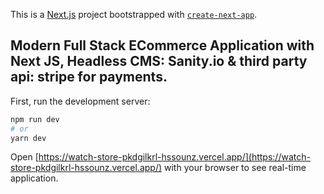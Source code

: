 This is a [Next.js](https://nextjs.org/) project bootstrapped with [`create-next-app`](https://github.com/vercel/next.js/tree/canary/packages/create-next-app).

## Modern Full Stack ECommerce Application with Next JS, Headless CMS: Sanity.io & third party api: stripe for payments.

First, run the development server:

```bash
npm run dev
# or
yarn dev
```

Open [https://watch-store-pkdgilkrl-hssounz.vercel.app/](https://watch-store-pkdgilkrl-hssounz.vercel.app/) with your browser to see real-time application.



